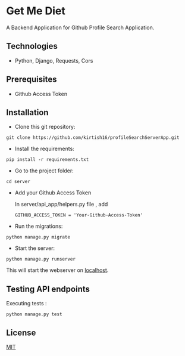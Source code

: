# Get Me Diet

A Backend Application for Github Profile Search Application.


## Technologies 

+ Python, Django, Requests, Cors

## Prerequisites

+ Github Access Token

## Installation

+ Clone this git repository:
```
git clone https://github.com/kirtish16/profileSearchServerApp.git
```

+ Install the requirements:
```
pip install -r requirements.txt
```


+ Go to the project folder:
```
cd server
```

+ Add your Github Access Token
    
    In server/api_app/helpers.py file , 
    add 
    ```
    GITHUB_ACCESS_TOKEN = 'Your-Github-Access-Token'
    ```
+ Run the migrations:
```
python manage.py migrate
```

+ Start the server:
```
python manage.py runserver
```
This will start the webserver on [localhost](http://127.0.0.1:8000/).

## Testing API endpoints 

Executing tests :
```
python manage.py test
```


## License
[MIT](https://choosealicense.com/licenses/mit/)
